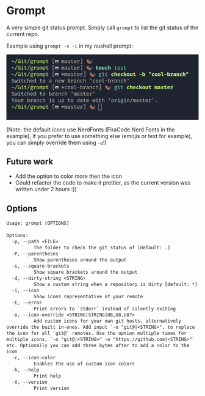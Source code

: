 # Grompt
A very simple git status prompt.
Simply call `grompt` to list the git status of the current repo.


Example using `grompt -s -i` in my nushell prompt:

![example](example_pic.png)

(Note: the default icons use NerdFonts (FiraCode Nerd Fonts in the example), if you prefer to use something else (emojis or text for example), you can simply override them using `-o`!)

## Future work
* Add the option to color more then the icon
* Could refactor the code to make it prettier, as the current version was written under 2 hours :))

## Options
```
Usage: grompt [OPTIONS]

Options:
  -p, --path <FILE>
          The folder to check the git status of [default: .]
  -P, --parentheses
          Show parentheses around the output
  -s, --square-brackets
          Show square brackets around the output
  -d, --dirty-string <STRING>
          Show a custom string when a repository is dirty [default: *]
  -i, --icon
          Show icons representative of your remote
  -E, --error
          Print errors to `stderr` instead of silently exiting
  -o, --icon-override <STRING|STRING|U8,U8,U8?>
          Add custom icons for your own git hosts, alternatively override the built in-ones. Add input `-o "git@|<STRING>", to replace the icon for all `git@` remotes. Use the option multiple times for multiple icons, `-o "git@|<STRING>" -o "https://github.com|<STRING>"` etc. Optionally you can add three bytes after to add a color to the icon
  -c, --icon-color
          Enables the use of custom icon colors
  -h, --help
          Print help
  -V, --version
          Print version
```